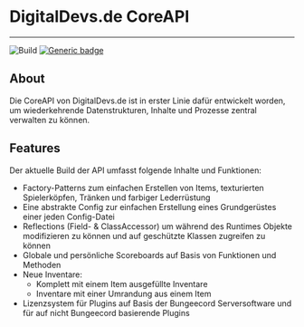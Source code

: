 # DigitalDevs.de CoreAPI

___

![Build](https://github.com/MerryDev/DigitalDevs-CoreAPI/actions/workflows/maven.yml/badge.svg)
[![Generic badge](https://img.shields.io/badge/version-1.0-informational.svg)](https://shields.io/)

## About

Die CoreAPI von DigitalDevs.de ist in erster Linie dafür entwickelt worden, um wiederkehrende Datenstrukturen, Inhalte
und Prozesse zentral verwalten zu können.

## Features

Der aktuelle Build der API umfasst folgende Inhalte und Funktionen:

* Factory-Patterns zum einfachen Erstellen von Items, texturierten Spielerköpfen, Tränken und farbiger Lederrüstung
* Eine abstrakte Config zur einfachen Erstellung eines Grundgerüstes einer jeden Config-Datei
* Reflections (Field- & ClassAccessor) um während des Runtimes Objekte modifizieren zu können und auf geschützte Klassen
  zugreifen zu können
* Globale und persönliche Scoreboards auf Basis von Funktionen und Methoden
* Neue Inventare:
    * Komplett mit einem Item ausgefüllte Inventare
    * Inventare mit einer Umrandung aus einem Item
* Lizenzsystem für Plugins auf Basis der Bungeecord Serversoftware und für auf nicht Bungeecord basierende Plugins



